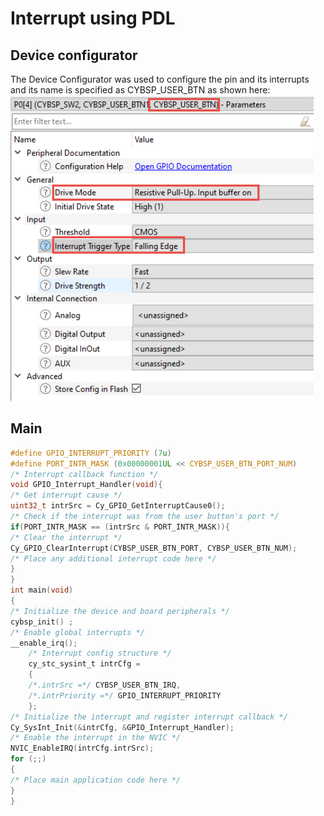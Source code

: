 # Interrupt using PDL

## Device configurator

The Device Configurator was used to configure the pin and its interrupts and its name is specified as CYBSP_USER_BTN as shown here:
![](pictures/interrupt_deviceConfigurator.png)

## Main 


```C
#define GPIO_INTERRUPT_PRIORITY (7u)
#define PORT_INTR_MASK (0x00000001UL << CYBSP_USER_BTN_PORT_NUM)
/* Interrupt callback function */
void GPIO_Interrupt_Handler(void){
/* Get interrupt cause */
uint32_t intrSrc = Cy_GPIO_GetInterruptCause0();
/* Check if the interrupt was from the user button's port */
if(PORT_INTR_MASK == (intrSrc & PORT_INTR_MASK)){
/* Clear the interrupt */
Cy_GPIO_ClearInterrupt(CYBSP_USER_BTN_PORT, CYBSP_USER_BTN_NUM);
/* Place any additional interrupt code here */
}
}
int main(void)
{
/* Initialize the device and board peripherals */
cybsp_init() ;
/* Enable global interrupts */
__enable_irq();
	/* Interrupt config structure */
	cy_stc_sysint_t intrCfg =
	{
	/*.intrSrc =*/ CYBSP_USER_BTN_IRQ,
	/*.intrPriority =*/ GPIO_INTERRUPT_PRIORITY
	};
/* Initialize the interrupt and register interrupt callback */
Cy_SysInt_Init(&intrCfg, &GPIO_Interrupt_Handler);
/* Enable the interrupt in the NVIC */
NVIC_EnableIRQ(intrCfg.intrSrc);
for (;;)
{
/* Place main application code here */
}
}
```


